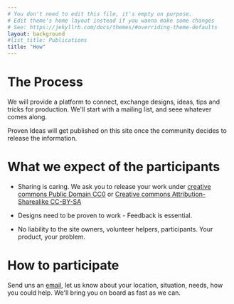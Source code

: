 ```yaml
---
# You don't need to edit this file, it's empty on purpose.
# Edit theme's home layout instead if you wanna make some changes
# See: https://jekyllrb.com/docs/themes/#overriding-theme-defaults
layout: background
#list_title: Publications
title: "How"
---
```


# The Process

We will provide a platform to connect, exchange designs, ideas, tips and tricks
for production. We'll start with a mailing list, and seee whatever comes along.

Proven Ideas will get published on this site once the community decides to
release the information. 


# What we expect of the participants

- Sharing is caring. We ask you to release your work under [creative commons
Public Domain CC0](https://creativecommons.org/publicdomain/zero/1.0/deed.en) or
[Creative commons Attribution-Sharealike
CC-BY-SA](https://creativecommons.org/licenses/by-sa/4.0/)

- Designs need to be proven to work - Feedback is essential.

- No liability to the site owners, volunteer helpers, participants. Your
product, your problem.

# How to participate

Send uns an [email](info@diecutfacemasks.org), let us know about your location,
situation, needs, how you could help. We'll bring you on board as fast as we
can.
